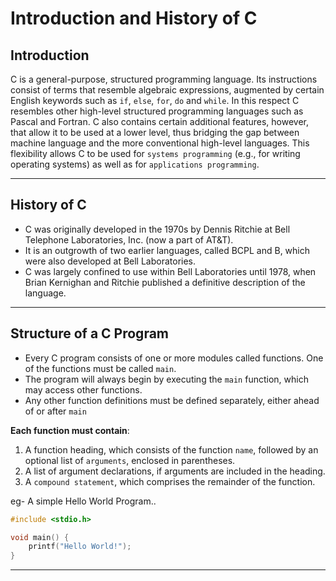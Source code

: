 # Introduction and History of C

## Introduction

C is a general-purpose, structured programming language. Its instructions consist of terms that resemble algebraic expressions, augmented by certain English keywords such as `if`, `else`, `for`, `do` and `while`. In this respect C resembles other high-level structured programming languages such as Pascal and Fortran. C also contains certain additional features, however, that allow it to be used at a lower level, thus bridging the gap between machine language and the more conventional high-level languages. This flexibility allows C to be used for `systems programming` (e.g., for writing operating systems) as well as for `applications programming`.

---

## History of C

- C was originally developed in the 1970s by Dennis Ritchie at Bell Telephone Laboratories, Inc. (now a part of AT&T).
- It is an outgrowth of two earlier languages, called BCPL and B, which were also developed at Bell Laboratories.
- C was largely confined to use within Bell Laboratories until 1978, when Brian Kernighan and Ritchie published a definitive description of the language.

---

## Structure of a C Program

- Every C program consists of one or more modules called functions. One of the functions must be called `main`. 
- The program will always begin by executing the `main` function, which may access other functions.
- Any other function definitions must be defined separately, either ahead of or after `main`

**Each function must contain**:

1. A function heading, which consists of the function `name`, followed by an optional list of `arguments`, enclosed in parentheses.
2. A list of argument declarations, if arguments are included in the heading.
3. A `compound statement`, which comprises the remainder of the function.


eg-  A simple Hello World Program..

```c
#include <stdio.h>

void main() {
    printf("Hello World!");
}
```

---
